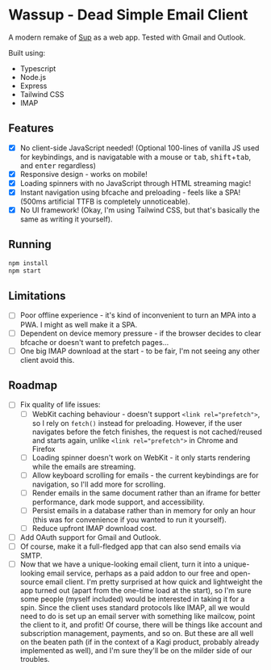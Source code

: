 # Wassup - Dead Simple Email Client

A modern remake of [Sup](https://github.com/sup-heliotrope/sup) as a web app. Tested with Gmail and Outlook.

Built using:

- Typescript
- Node.js
- Express
- Tailwind CSS
- IMAP

## Features

- [x] No client-side JavaScript needed! (Optional 100-lines of vanilla JS used for keybindings, and is navigatable with a mouse or <kbd>tab</kbd>, <kbd>shift</kbd>+<kbd>tab</kbd>, and <kbd>enter</kbd> regardless)
- [x] Responsive design - works on mobile!
- [x] Loading spinners with no JavaScript through HTML streaming magic!
- [x] Instant navigation using bfcache and preloading - feels like a SPA! (500ms artificial TTFB is completely unnoticeable).
- [x] No UI framework! (Okay, I'm using Tailwind CSS, but that's basically the same as writing it yourself).

## Running

```sh
npm install
npm start
```

## Limitations

- [ ] Poor offline experience - it's kind of inconvenient to turn an MPA into a PWA. I might as well make it a SPA.
- [ ] Dependent on device memory pressure - if the browser decides to clear bfcache or doesn't want to prefetch pages...
- [ ] One big IMAP download at the start - to be fair, I'm not seeing any other client avoid this.

## Roadmap

- [ ] Fix quality of life issues:
  - [ ] WebKit caching behaviour - doesn't support `<link rel="prefetch">`, so I rely on `fetch()` instead for preloading. However, if the user navigates before the fetch finishes, the request is not cached/reused and starts again, unlike `<link rel="prefetch">` in Chrome and Firefox
  - [ ] Loading spinner doesn't work on WebKit - it only starts rendering while the emails are streaming.
  - [ ] Allow keyboard scrolling for emails - the current keybindings are for navigation, so I'll add more for scrolling.
  - [ ] Render emails in the same document rather than an iframe for better performance, dark mode support, and accessibility.
  - [ ] Persist emails in a database rather than in memory for only an hour (this was for convenience if you wanted to run it yourself).
  - [ ] Reduce upfront IMAP download cost.
- [ ] Add OAuth support for Gmail and Outlook.
- [ ] Of course, make it a full-fledged app that can also send emails via SMTP.
- [ ] Now that we have a unique-looking email client, turn it into a unique-looking email service, perhaps as a paid addon to our free and open-source email client. I'm pretty surprised at how quick and lightweight the app turned out (apart from the one-time load at the start), so I'm sure some people (myself included) would be interested in taking it for a spin. Since the client uses standard protocols like IMAP, all we would need to do is set up an email server with something like mailcow, point the client to it, and profit! Of course, there will be things like account and subscription management, payments, and so on. But these are all well on the beaten path (if in the context of a Kagi product, probably already implemented as well), and I'm sure they'll be on the milder side of our troubles.
